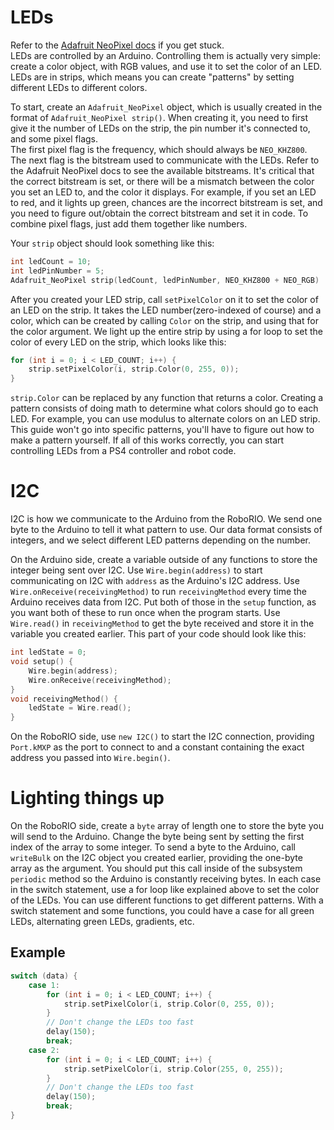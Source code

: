 LEDs
===
Refer to the [Adafruit NeoPixel docs](https://adafruit.github.io/Adafruit_NeoPixel/html/class_adafruit___neo_pixel.html) if you get stuck.  
LEDs are controlled by an Arduino. Controlling them is actually very simple: create a color object, with RGB values, and use it to set the color of an LED. LEDs are in strips, which means you can create "patterns" by setting different LEDs to different colors.

To start, create an `Adafruit_NeoPixel` object, which is usually created in the format of `Adafruit_NeoPixel strip()`. When creating it, you need to first give it the number of LEDs on the strip, the pin number it's connected to, and some pixel flags.  
The first pixel flag is the frequency, which should always be `NEO_KHZ800`. The next flag is the bitstream used to communicate with the LEDs. Refer to the Adafruit NeoPixel docs to see the available bitstreams. It's critical that the correct bitstream is set, or there will be a mismatch between the color you set an LED to, and the color it displays. For example, if you set an LED to red, and it lights up green, chances are the incorrect bitstream is set, and you need to figure out/obtain the correct bitstream and set it in code. To combine pixel flags, just add them together like numbers.

Your `strip` object should look something like this:
```c++
int ledCount = 10;
int ledPinNumber = 5;
Adafruit_NeoPixel strip(ledCount, ledPinNumber, NEO_KHZ800 + NEO_RGB)
```
After you created your LED strip, call `setPixelColor` on it to set the color of an LED on the strip. It takes the LED number(zero-indexed of course) and a color, which can be created by calling `Color` on the strip, and using that for the color argument. We light up the entire strip by using a for loop to set the color of every LED on the strip, which looks like this:
```c++
for (int i = 0; i < LED_COUNT; i++) {
	strip.setPixelColor(i, strip.Color(0, 255, 0));
}
```
`strip.Color` can be replaced by any function that returns a color. Creating a pattern consists of doing math to determine what colors should go to each LED. For example, you can use modulus to alternate colors on an LED strip. This guide won't go into specific patterns, you'll have to figure out how to make a pattern yourself.
If all of this works correctly, you can start controlling LEDs from a PS4 controller and robot code.

I2C
===
I2C is how we communicate to the Arduino from the RoboRIO. We send one byte to the Arduino to tell it what pattern to use. Our data format consists of integers, and we select different LED patterns depending on the number.

On the Arduino side, create a variable outside of any functions to store the integer being sent over I2C. Use `Wire.begin(address)` to start communicating on I2C with `address` as the Arduino's I2C address. Use `Wire.onReceive(receivingMethod)` to run `receivingMethod` every time the Arduino receives data from I2C. Put both of those in the `setup` function, as you want both of these to run once when the program starts. Use `Wire.read()` in `receivingMethod` to get the byte received and store it in the variable you created earlier. This part of your code should look like this:
```c++
int ledState = 0;
void setup() {
	Wire.begin(address);
	Wire.onReceive(receivingMethod);
}
void receivingMethod() {
	ledState = Wire.read();
}
```
On the RoboRIO side, use `new I2C()` to start the I2C connection, providing `Port.kMXP` as the port to connect to and a constant containing the exact address you passed into `Wire.begin()`.

Lighting things up
===
On the RoboRIO side, create a `byte` array of length one to store the byte you will send to the Arduino. Change the byte being sent by setting the first index of the array to some integer. To send a byte to the Arduino, call `writeBulk` on the I2C object you created earlier, providing the one-byte array as the argument. You should put this call inside of the subsystem `periodic` method so the Arduino is constantly receiving bytes.
In each case in the switch statement, use a for loop like explained above to set the color of the LEDs. You can use different functions to get different patterns. With a switch statement and some functions, you could have a case for all green LEDs, alternating green LEDs, gradients, etc.

Example
---
```c++
switch (data) {
	case 1:
		for (int i = 0; i < LED_COUNT; i++) {
			strip.setPixelColor(i, strip.Color(0, 255, 0));
		}
		// Don't change the LEDs too fast
		delay(150);
		break;
	case 2:
		for (int i = 0; i < LED_COUNT; i++) {
			strip.setPixelColor(i, strip.Color(255, 0, 255));
		}
		// Don't change the LEDs too fast
		delay(150);
		break;
}
```